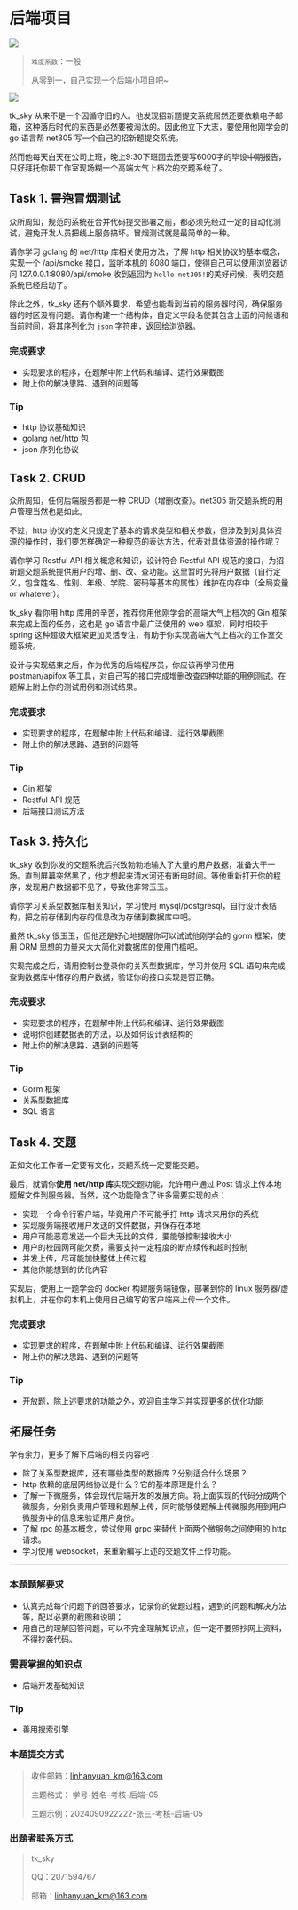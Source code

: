 # 后端项目
![](https://p.sda1.dev/22/3e67a9bb8199c4f48c0eae3162b2313a/Net305.png)

> `难度系数`：一般
>
> 从零到一，自己实现一个后端小项目吧~

![](https://golang.google.cn/images/go_mercadolibre_case_study_logo.png)

tk_sky 从来不是一个因循守旧的人。他发现招新题提交系统居然还要依赖电子邮箱，这种落后时代的东西是必然要被淘汰的。因此他立下大志，要使用他刚学会的 go 语言帮 net305 写一个自己的招新题提交系统。

然而他每天白天在公司上班，晚上9:30下班回去还要写6000字的毕设中期报告，只好拜托你帮工作室现场糊一个高端大气上档次的交题系统了。

## Task 1. ~~冒泡~~冒烟测试

众所周知，规范的系统在合并代码提交部署之前，都必须先经过一定的自动化测试，避免开发人员把线上服务搞坏。冒烟测试就是最简单的一种。

请你学习 golang 的 net/http 库相关使用方法，了解 http 相关协议的基本概念，实现一个 /api/smoke 接口，监听本机的 8080 端口，使得自己可以使用浏览器访问 127.0.0.1:8080/api/smoke 收到返回为 `hello net305!`的美好问候，表明交题系统已经启动了。

除此之外，tk_sky 还有个额外要求，希望也能看到当前的服务器时间，确保服务器的时区没有问题。请你构建一个结构体，自定义字段名使其包含上面的问候语和当前时间，将其序列化为 `json` 字符串，返回给浏览器。

### 完成要求

- 实现要求的程序，在题解中附上代码和编译、运行效果截图
- 附上你的解决思路、遇到的问题等

### Tip

- http 协议基础知识
- golang net/http 包
- json 序列化协议



## Task 2. CRUD

众所周知，任何后端服务都是一种 CRUD（增删改查）。net305 新交题系统的用户管理当然也是如此。

不过，http 协议的定义只规定了基本的请求类型和相关参数，但涉及到对具体资源的操作时，我们要怎样确定一种规范的表达方法，代表对具体资源的操作呢？

请你学习 Restful API 相关概念和知识，设计符合 Restful API 规范的接口，为招新题交题系统提供用户的增、删、改、查功能。这里暂时先将用户数据（自行定义，包含姓名、性别、年级、学院、密码等基本的属性）维护在内存中（全局变量 or whatever）。

tk_sky 看你用 http 库用的辛苦，推荐你用他刚学会的高端大气上档次的 Gin 框架来完成上面的任务，这也是 go 语言中最广泛使用的 web 框架，同时相较于 spring 这种超级大框架更加灵活专注，有助于你实现高端大气上档次的工作室交题系统。

设计与实现结束之后，作为优秀的后端程序员，你应该再学习使用 postman/apifox 等工具，对自己写的接口完成增删改查四种功能的用例测试。在题解上附上你的测试用例和测试结果。

### 完成要求

- 实现要求的程序，在题解中附上代码和编译、运行效果截图
- 附上你的解决思路、遇到的问题等

### Tip

- Gin 框架
- Restful API 规范
- 后端接口测试方法



## Task 3. 持久化

tk_sky 收到你发的交题系统后兴致勃勃地输入了大量的用户数据，准备大干一场。直到屏幕突然黑了，他才想起来清水河还有断电时间。等他重新打开你的程序，发现用户数据都不见了，导致他非常玉玉。

请你学习关系型数据库相关知识，学习使用 mysql/postgresql，自行设计表结构，把之前存储到内存的信息改为存储到数据库中吧。

虽然 tk_sky 很玉玉，但他还是好心地提醒你可以试试他刚学会的 gorm 框架，使用 ORM 思想的力量来大大简化对数据库的使用门槛吧。

实现完成之后，请用控制台登录你的关系型数据库，学习并使用 SQL 语句来完成查询数据库中储存的用户数据，验证你的接口实现是否正确。

### 完成要求

- 实现要求的程序，在题解中附上代码和编译、运行效果截图
- 说明你创建数据表的方法，以及如何设计表结构的
- 附上你的解决思路、遇到的问题等

### Tip

- Gorm 框架
- 关系型数据库
- SQL 语言



## Task 4. 交题

正如文化工作者一定要有文化，交题系统一定要能交题。

最后，就请你**使用 net/http 库**实现交题功能，允许用户通过 Post 请求上传本地题解文件到服务器。当然，这个功能隐含了许多需要实现的点：

- 实现一个命令行客户端，毕竟用户不可能手打 http 请求来用你的系统
- 实现服务端接收用户发送的文件数据，并保存在本地
- 用户可能恶意发送一个巨大无比的文件，要能够控制接收大小
- 用户的校园网可能欠费，需要支持一定程度的断点续传和超时控制
- 并发上传，尽可能加快整体上传过程
- 其他你能想到的优化内容

实现后，使用上一题学会的 docker 构建服务端镜像，部署到你的 linux 服务器/虚拟机上，并在你的本机上使用自己编写的客户端来上传一个文件。

### 完成要求

- 实现要求的程序，在题解中附上代码和编译、运行效果截图
- 附上你的解决思路、遇到的问题等

### Tip

- 开放题，除上述要求的功能之外，欢迎自主学习并实现更多的优化功能



## 拓展任务

学有余力，更多了解下后端的相关内容吧：

- 除了关系型数据库，还有哪些类型的数据库？分别适合什么场景？
- http 依赖的底层网络协议是什么？它的基本原理是什么？
- 了解一下微服务，体会现代后端开发的发展方向。将上面实现的代码分成两个微服务，分别负责用户管理和题解上传，同时能够使题解上传微服务用到用户微服务中的信息来验证用户身份。
- 了解 rpc 的基本概念，尝试使用 grpc 来替代上面两个微服务之间使用的 http 请求。
- 学习使用 websocket，来重新编写上述的交题文件上传功能。



---

### 本题题解要求

- 认真完成每个问题下的回答要求，记录你的做题过程，遇到的问题和解决方法等，配以必要的截图和说明；
- 用自己的理解回答问题，可以不完全理解知识点，但一定不要照抄网上资料，不得抄袭代码。

### 需要掌握的知识点

- 后端开发基础知识

### Tip

- 善用搜索引擎

### 本题提交方式

>  收件邮箱：linhanyuan_km@163.com
>
>  主题格式： 学号-姓名-考核-后端-05
>
>  主题示例：2024090922222-张三-考核-后端-05

### 出题者联系方式

> tk_sky
>
> QQ：2071594767
>
> 邮箱：linhanyuan_km@163.com

